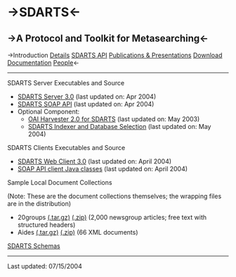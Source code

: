 ->SDARTS<-
  ======

->A Protocol and Toolkit for Metasearching<-
  ----------------------------------------

->Introduction [Details](https://github.com/ipeirotis/SDARTS/edit/master/details.md) [SDARTS API](http://sdarts.cs.columbia.edu/sdartsapi.html) [Publications & Presentations](http://sdarts.cs.columbia.edu/publications.html) [Download](http://sdarts.cs.columbia.edu/download.html)	[Documentation](http://sdarts.cs.columbia.edu/documentation.html) [People](http://sdarts.cs.columbia.edu/people.html)<-

* * *

SDARTS Server Executables and Source

* [SDARTS Server 3.0](http://sdarts.cs.columbia.edu/download/sdarts.zip) (last updated on: Apr 2004)
* [SDARTS SOAP API](http://sdarts.cs.columbia.edu/soapsdarts_server.zip) (last updated on: Apr 2004)
* Optional Component:
    * [OAI Harvester 2.0 for SDARTS](http://sdarts.cs.columbia.edu/download/oaistart.zip) (last updated on: May 2003)
    * [SDARTS Indexer and Database Selection](http://sdarts.cs.columbia.edu/download/sdartsindex.zip) (last updated on: May 2004)

SDARTS Clients Executables and Source

* [SDARTS Web Client 3.0](http://sdarts.cs.columbia.edu/download/sdartsclient.zip) (last updated on: April 2004)
* [SOAP API client Java classes](http://sdarts.cs.columbia.edu/download/sdartsclient.zip) (last updated on: April 2004)

Sample Local Document Collections

(Note: These are the document collections themselves; the wrapping files are in the distribution)

* 20groups [(.tar.gz)](http://sdarts.cs.columbia.edu/download/collections/20groups.tar.gz) [(.zip)](http://sdarts.cs.columbia.edu/download/collections/20groups.zip) (2,000 newsgroup articles; free text with structured headers)
* Aides [(.tar.gz)](http://sdarts.cs.columbia.edu/download/collections/aides.tar.gz) [(.zip)](http://sdarts.cs.columbia.edu/download/collections/aides.zip) (66 XML documents)

[SDARTS Schemas](http://sdarts.cs.columbia.edu/xsd)

* * *

Last updated: 07/15/2004
